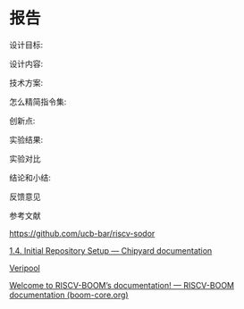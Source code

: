 # 报告



设计目标:



设计内容:





技术方案:



怎么精简指令集:





创新点:



实验结果:



实验对比 



结论和小结:



反馈意见



参考文献

https://github.com/ucb-bar/riscv-sodor

[1.4. Initial Repository Setup — Chipyard documentation](https://chipyard.readthedocs.io/en/latest/Chipyard-Basics/Initial-Repo-Setup.html#initial-repository-setup)

[Veripool](https://www.veripool.org/verilator/)

[Welcome to RISCV-BOOM’s documentation! — RISCV-BOOM documentation (boom-core.org)](https://docs.boom-core.org/en/latest/)

